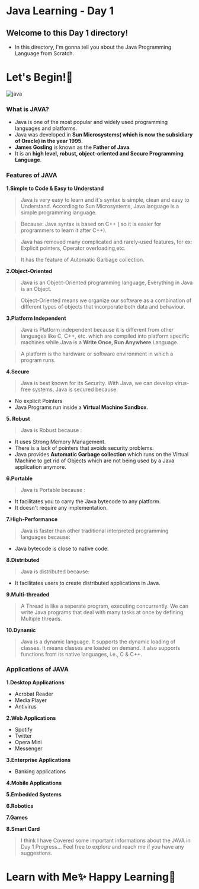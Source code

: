 # Java Learning - Day 1

## Welcome to this Day 1 directory!

- In this directory, I'm gonna tell you about the Java Programming Language from Scratch.

# Let's Begin!🚀
![java](https://github.com/123sheela/My_Journey_with_JAVA/assets/91262191/bfe57789-d365-4556-bc31-e9d3dfa31692)


### What is JAVA?

- Java is one of the most popular and widely used programming languages and platforms.
- Java was developed in **Sun Microsystems( which is now the subsidiary of Oracle) in the year 1995**.
- **James Gosling** is known as the **Father of Java**.
- It is an **high level, robust, object-oriented and Secure Programming Language**.

### Features of JAVA

**1.Simple to Code & Easy to Understand**
> Java is very easy to learn and it's syntax is simple, clean and easy to Understand. According to Sun Microsystems, Java language is a simple programming language.

> Because: Java syntax is based on C++ ( so it is easier for programmers to learn it after C++).

> Java has removed many complicated and rarely-used features, for ex: Explicit pointers, Operator overloading,etc.

> It has the feature of Automatic Garbage collection.

**2.Object-Oriented**
> Java is an Object-Oriented programming language, Everything in Java is an Object.

> Object-Oriented means we organize our software as a combination of different types of objects that incorporate both data and behaviour.

**3.Platform Independent**
> Java is Platform independent because it is different from other languages like C, C++, etc. which are compiled into platform specific machines while Java is a **Write Once, Run Anywhere** Language.

> A platform is the hardware or software environment in which a program runs.

**4.Secure**
> Java is best known for its Security. With Java, we can develop virus-free systems, Java is secured because:
- No explicit Pointers
- Java Programs run inside a **Virtual Machine Sandbox**.
  
**5. Robust**
> Java is Robust because :
 - It uses Strong Memory Management.
 - There is a lack of pointers that avoids security problems.
 - Java provides **Automatic Garbage collection** which runs on the Virtual Machine to get rid of Objects which are not being used by a Java application anymore.

**6.Portable**
>Java is Portable because :
 - It facilitates you to carry the Java bytecode to any platform.
 - It doesn't require any implementation.
   
**7.High-Performance**
> Java is faster than other traditional interpreted programming languages because:
- Java bytecode is close to native code.
  
**8.Distributed**
> Java is distributed because:
- It facilitates users to create distributed applications in Java.
  
**9.Multi-threaded**
> A Thread is like a seperate program, executing concurrently. We can write Java programs that deal with many tasks at once by defining Multiple threads.

**10.Dynamic**
> Java is a dynamic language. It supports the dynamic loading of classes. It means classes are loaded on demand. It also supports functions from its native languages, i.e., C & C++.

### Applications of JAVA

**1.Desktop Applications**
- Acrobat Reader
- Media Player
- Antivirus

**2.Web Applications**
- Spotify
- Twitter
- Opera Mini
- Messenger

**3.Enterprise Applications**
- Banking applications

**4.Mobile Applications**

**5.Embedded Systems**

**6.Robotics**

**7.Games**

**8.Smart Card**

> I think I have Covered some important informations about the JAVA in Day 1 Progress...
 Feel free to explore and reach me if you have any suggestions.

# Learn with Me✨ Happy Learning🌟
